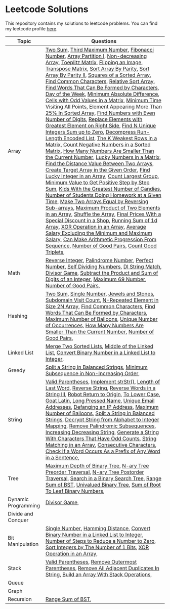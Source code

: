 # Leetcode Solutions

This repository contains my solutions to leetcode problems. You can find my leetcode profile [here](https://leetcode.com/AtharvRedij/).

| Topic | Questions |
| ----- | --------- |
| Array | [Two Sum](<./0001 Two Sum.py>), [Third Maximum Number](<./0414 Third Maximum Number.py>), [Fibonacci Number](<./0509 Fibonacci Number.py>), [Array Partition I](<./0561 Array Partition I.py>), [Non-decreasing Array](<./0665 Non-decreasing Array.py>), [Toeplitz Matrix](<./0766 Toeplitz Matrix.py>), [Flipping an Image](<./0832 Flipping an Image.py>), [Transpose Matrix](<./0867 Transpose Matrix.py>), [Sort Array By Parity](<./0905 Sort Array By Parity.py>), [Sort Array By Parity II](<./0922 Sort Array By Parity II.py>), [Squares of a Sorted Array](<./0977 Squares of a Sorted Array.py>), [Find Common Characters](<./1002 Find Common Characters.py>), [Relative Sort Array](<./1122 Relative Sort Array.py>), [Find Words That Can Be Formed by Characters](<./1160 Find Words That Can Be Formed by Characters.py>), [Day of the Week](<./1185 Day of the Week.py>), [Minimum Absolute Difference](<./1200 Minimum Absolute Difference.py>), [Cells with Odd Values in a Matrix](<./1252 Cells with Odd Values in a Matrix.py>), [Minimum Time Visiting All Points](<./1266 Minimum Time Visiting All Points.py>), [Element Appearing More Than 25% In Sorted Array](<./1287 Element Appearing More Than 25% In Sorted Array.py>), [Find Numbers with Even Number of Digits](<./1295 Find Numbers with Even Number of Digits.py>), [Replace Elements with Greatest Element on Right Side](<./1299 Replace Elements with Greatest Element on Right Side.py>), [Find N Unique Integers Sum up to Zero](<./1304 Find N Unique Integers Sum up to Zero.py>), [Decompress Run-Length Encoded List](<./1313 Decompress Run-Length Encoded List.py>), [The K Weakest Rows in a Matrix](<./1337 The K Weakest Rows in a Matrix.py>), [Count Negative Numbers in a Sorted Matrix](<./1351 Count Negative Numbers in a Sorted Matrix.py>), [How Many Numbers Are Smaller Than the Current Number](<./1365 How Many Numbers Are Smaller Than the Current Number.py>), [Lucky Numbers in a Matrix](<./1380 Lucky Numbers in a Matrix.py>), [Find the Distance Value Between Two Arrays](<./1385 Find the Distance Value Between Two Arrays.py>), [Create Target Array in the Given Order](<./1389 Create Target Array in the Given Order.py>), [Find Lucky Integer in an Array](<./1394 Find Lucky Integer in an Array.py>), [Count Largest Group](<./1399 Count Largest Group.py>), [Minimum Value to Get Positive Step by Step Sum](<./1413 Minimum Value to Get Positive Step by Step Sum.py>), [Kids With the Greatest Number of Candies](<./1431 Kids With the Greatest Number of Candies.py>), [Number of Students Doing Homework at a Given Time](<./1450 Number of Students Doing Homework at a Given Time.py>), [Make Two Arrays Equal by Reversing Sub-arrays](<./1460 Make Two Arrays Equal by Reversing Sub-arrays.py>), [Maximum Product of Two Elements in an Array](<./1464 Maximum Product of Two Elements in an Array.py>), [Shuffle the Array](<./1470 Shuffle the Array.py>), [Final Prices With a Special Discount in a Shop](<./1475 Final Prices With a Special Discount in a Shop.py>), [Running Sum of 1d Array](<./1480 Running Sum of 1d Array.py>), [XOR Operation in an Array](<./1486 XOR Operation in an Array.py>), [Average Salary Excluding the Minimum and Maximum Salary](<./1491 Average Salary Excluding the Minimum and Maximum Salary.py>), [Can Make Arithmetic Progression From Sequence](<./1502 Can Make Arithmetic Progression From Sequence.py>), [Number of Good Pairs](<./1512 Number of Good Pairs.py>), [Count Good Triplets](<./1534 Count Good Triplets.py>),  | 
| Math | [Reverse Integer](<./0007 Reverse Integer.py>), [Palindrome Number](<./0009 Palindrome Number.py>), [Perfect Number](<./0507 Perfect Number.py>), [Self Dividing Numbers](<./0728 Self Dividing Numbers.py>), [DI String Match](<./0942 DI String Match.py>), [Divisor Game](<./1025 Divisor Game.py>), [Subtract the Product and Sum of Digits of an Integer](<./1281 Subtract the Product and Sum of Digits of an Integer.py>), [Maximum 69 Number](<./1323 Maximum 69 Number.py>), [Number of Good Pairs](<./1512 Number of Good Pairs.py>),  | 
| Hashing | [Two Sum](<./0001 Two Sum.py>), [Single Number](<./0136 Single Number.py>), [Jewels and Stones](<./0771 Jewels and Stones.py>), [Subdomain Visit Count](<./0811 Subdomain Visit Count.py>), [N-Repeated Element in Size 2N Array](<./0961 N-Repeated Element in Size 2N Array.py>), [Find Common Characters](<./1002 Find Common Characters.py>), [Find Words That Can Be Formed by Characters](<./1160 Find Words That Can Be Formed by Characters.py>), [Maximum Number of Balloons](<./1189 Maximum Number of Balloons.py>), [Unique Number of Occurrences](<./1207 Unique Number of Occurrences.py>), [How Many Numbers Are Smaller Than the Current Number](<./1365 How Many Numbers Are Smaller Than the Current Number.py>), [Number of Good Pairs](<./1512 Number of Good Pairs.py>),  | 
| Linked List | [Merge Two Sorted Lists](<./0021 Merge Two Sorted Lists.py>), [Middle of the Linked List](<./0876 Middle of the Linked List.py>), [Convert Binary Number in a Linked List to Integer](<./1290 Convert Binary Number in a Linked List to Integer.py>),  | 
| Greedy | [Split a String in Balanced Strings](<./1221 Split a String in Balanced Strings.py>), [Minimum Subsequence in Non-Increasing Order](<./1403 Minimum Subsequence in Non-Increasing Order.py>),  | 
| String | [Valid Parentheses](<./0020 Valid Parentheses.py>), [Implement strStr()](<./0028 Implement strStr().py>), [Length of Last Word](<./0058 Length of Last Word.py>), [Reverse String](<./0344 Reverse String.py>), [Reverse Words in a String III](<./0557 Reverse Words in a String III.py>), [Robot Return to Origin](<./0657 Robot Return to Origin.py>), [To Lower Case](<./0709 To Lower Case.py>), [Goat Latin](<./0824 Goat Latin.py>), [Long Pressed Name](<./0925 Long Pressed Name.py>), [Unique Email Addresses](<./0929 Unique Email Addresses.py>), [Defanging an IP Address](<./1108 Defanging an IP Address.py>), [Maximum Number of Balloons](<./1189 Maximum Number of Balloons.py>), [Split a String in Balanced Strings](<./1221 Split a String in Balanced Strings.py>), [Decrypt String from Alphabet to Integer Mapping](<./1309 Decrypt String from Alphabet to Integer Mapping.py>), [Remove Palindromic Subsequences](<./1332 Remove Palindromic Subsequences.py>), [Increasing Decreasing String](<./1370 Increasing Decreasing String.py>), [Generate a String With Characters That Have Odd Counts](<./1374 Generate a String With Characters That Have Odd Counts.py>), [String Matching in an Array](<./1408 String Matching in an Array.py>), [Consecutive Characters](<./1446 Consecutive Characters.py>), [Check If a Word Occurs As a Prefix of Any Word in a Sentence](<./1455 Check If a Word Occurs As a Prefix of Any Word in a Sentence.py>),  | 
| Tree | [Maximum Depth of Binary Tree](<./0104 Maximum Depth of Binary Tree.py>), [N-ary Tree Preorder Traversal](<./0589 N-ary Tree Preorder Traversal.py>), [N-ary Tree Postorder Traversal](<./0590 N-ary Tree Postorder Traversal.py>), [Search in a Binary Search Tree](<./0700 Search in a Binary Search Tree.py>), [Range Sum of BST](<./0938 Range Sum of BST.py>), [Univalued Binary Tree](<./0965 Univalued Binary Tree.py>), [Sum of Root To Leaf Binary Numbers](<./1022 Sum of Root To Leaf Binary Numbers.py>),  | 
| Dynamic Programming | [Divisor Game](<./1025 Divisor Game.py>),  | 
| Divide and Conquer |  | 
| Bit Manipulation | [Single Number](<./0136 Single Number.py>), [Hamming Distance](<./0461 Hamming Distance.py>), [Convert Binary Number in a Linked List to Integer](<./1290 Convert Binary Number in a Linked List to Integer.py>), [Number of Steps to Reduce a Number to Zero](<./1342 Number of Steps to Reduce a Number to Zero.py>), [Sort Integers by The Number of 1 Bits](<./1356 Sort Integers by The Number of 1 Bits.py>), [XOR Operation in an Array](<./1486 XOR Operation in an Array.py>),  | 
| Stack | [Valid Parentheses](<./0020 Valid Parentheses.py>), [Remove Outermost Parentheses](<./1021 Remove Outermost Parentheses.py>), [Remove All Adjacent Duplicates In String](<./1047 Remove All Adjacent Duplicates In String.py>), [Build an Array With Stack Operations](<./1441 Build an Array With Stack Operations.py>),  | 
| Queue |  | 
| Graph |  | 
| Recursion | [Range Sum of BST](<./0938 Range Sum of BST.py>),  | 

